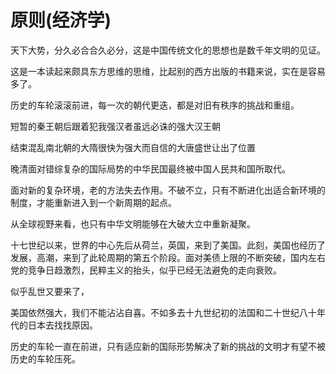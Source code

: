 # 原则(经济学)

天下大势，分久必合合久必分，这是中国传统文化的思想也是数千年文明的见证。

这是一本读起来颇具东方思维的思维，比起别的西方出版的书籍来说，实在是容易多了。

历史的车轮滚滚前进，每一次的朝代更迭，都是对旧有秩序的挑战和重组。

短暂的秦王朝后跟着犯我强汉者虽远必诛的强大汉王朝

结束混乱南北朝的大隋很快为强大而自信的大唐盛世让出了位置

晚清面对错综复杂的国际局势的中华民国最终被中国人民共和国所取代。

面对新的复杂环境，老的方法失去作用。不破不立，只有不断进化出适合新环境的制度，才能重新进入到一个新周期的起点。

从全球视野来看，也只有中华文明能够在大破大立中重新凝聚。 

十七世纪以来，世界的中心先后从荷兰，英国，来到了美国。此刻，美国也经历了发展，高潮，来到了此轮周期的第五个阶段。面对美债上限的不断突破，国内左右党的竞争日趋激烈，民粹主义的抬头，似乎已经无法避免的走向衰败。

似乎乱世又要来了，

美国依然强大，我们不能沾沾自喜。不如多去十九世纪初的法国和二十世纪八十年代的日本去找找原因。

历史的车轮一直在前进，只有适应新的国际形势解决了新的挑战的文明才有望不被历史的车轮压死。
